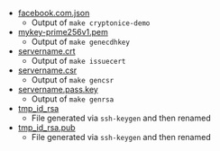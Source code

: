 * [facebook.com.json](facebook.com.json)
	* Output of `make cryptonice-demo`
* [mykey-prime256v1.pem](mykey-prime256v1.pem)
	* Output of `make genecdhkey`
* [servername.crt](servername.crt)
	* Output of `make issuecert` 
* [servername.csr](servername.csr)
	* Output of `make gencsr`
* [servername.pass.key](servername.pass.key)
	* Output of `make genrsa`
* [tmp_id_rsa](tmp_id_rsa)
	* File generated via `ssh-keygen` and then renamed
* [tmp_id_rsa.pub](tmp_id_rsa.pub)
	* File generated via `ssh-keygen` and then renamed


